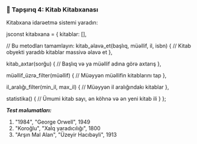 ### 🎯 Tapşırıq 4: Kitab Kitabxanası

Kitabxana idarəetmə sistemi yaradın:

jsconst kitabxana = {
  kitablar: [],
  
  // Bu metodları tamamlayın:
  kitab_əlavə_et(başlıq, müəllif, il, isbn) {
    // Kitab obyekti yaradıb kitablar massivə əlavə et
  },
  
  kitab_axtar(sorğu) {
    // Başlıq və ya müəllif adına görə axtarış
  },
  
  müəllif_üzrə_filter(müəllif) {
    // Müəyyən müəllifin kitablarını tap
  },
  
  il_aralığı_filter(min_il, max_il) {
    // Müəyyən il aralığındakı kitablar
  },
  
  statistika() {
    // Ümumi kitab sayı, ən köhnə və ən yeni kitab ili
  }
};

***Test məlumatları:***

1. "1984", "George Orwell", 1949
2. "Koroğlu", "Xalq yaradıcılığı", 1800
3. "Arşın Mal Alan", "Üzeyir Hacıbəyli", 1913